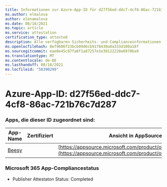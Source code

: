 ```yaml
---
title: Informationen zur Azure-App-ID für d27f56ed-ddc7-4cf8-86ac-721b76c7d287
ms.author: elmalova
author: elenamalova
ms.date: 08/18/2021
ms.topic: article
ms.service: attestation
certification_type: attested
description: Alle verfügbaren Sicherheits- und Complianceinformationen für d27f56ed-ddc7-4cf8-86ac-721b76c7d287.
ms.openlocfilehash: 8ef9606f23bcb09d6cb9178430a8a333d100a18f
ms.sourcegitcommit: eae0e45c87fa8f1a87257e1e38122228e6970ba9
ms.translationtype: MT
ms.contentlocale: de-DE
ms.lasthandoff: 08/18/2021
ms.locfileid: "58390299"
---
```

# <a name="azure-app-id-d27f56ed-ddc7-4cf8-86ac-721b76c7d287"></a>Azure-App-ID: d27f56ed-ddc7-4cf8-86ac-721b76c7d287


### <a name="apps-associated-with-this-id"></a>Apps, die dieser ID zugeordnet sind:
| **App-Name** | **Zertifiziert** | **Ansicht in AppSource** |
|--------------|---------------|-----------------------|
| [Beesy](https://docs.microsoft.com/microsoft-365-app-certification/forward/WA200001248) |  | [https://appsource.microsoft.com/product/office/WA200001248](https://appsource.microsoft.com/product/office/WA200001248) |

### <a name="microsoft-365-app-compliance-status"></a>Microsoft 365 App-Compliancestatus
- Publisher Attestaton Status: Completed

